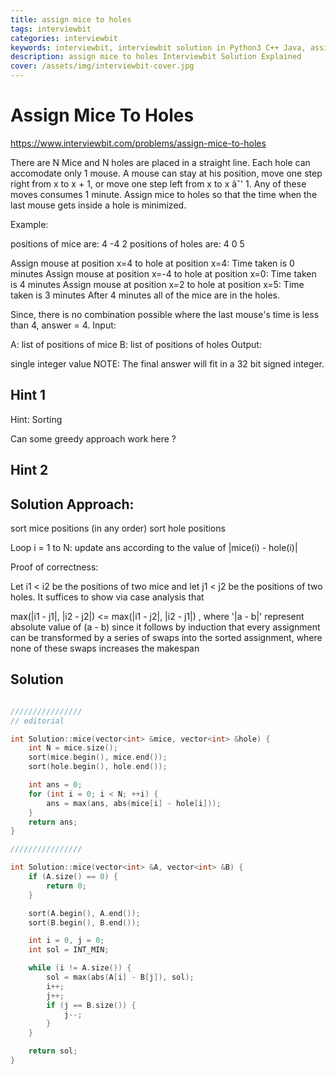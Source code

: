```yaml
---
title: assign mice to holes
tags: interviewbit
categories: interviewbit
keywords: interviewbit, interviewbit solution in Python3 C++ Java, assign mice to holes solution
description: assign mice to holes Interviewbit Solution Explained
cover: /assets/img/interviewbit-cover.jpg
---
```


# Assign Mice To Holes

https://www.interviewbit.com/problems/assign-mice-to-holes


There are N Mice and N holes are placed in a straight line. 
Each hole can accomodate only 1 mouse. 
A mouse can stay at his position, move one step right from x to x + 1, or move one step left from x to x âˆ' 1. Any of these moves consumes 1 minute.
Assign mice to holes so that the time when the last mouse gets inside a hole is minimized.

Example:

positions of mice are:
4 -4 2
positions of holes are:
4 0 5

Assign mouse at position x=4 to hole at position x=4: Time taken is 0 minutes 
Assign mouse at position x=-4 to hole at position x=0: Time taken is 4 minutes 
Assign mouse at position x=2 to hole at position x=5: Time taken is 3 minutes 
After 4 minutes all of the mice are in the holes.

Since, there is no combination possible where the last mouse's time is less than 4, 
answer = 4.
Input:

A:  list of positions of mice
B:  list of positions of holes
Output:

single integer value
 NOTE: The final answer will fit in a 32 bit signed integer. 



## Hint 1

Hint: Sorting

Can some greedy approach work here ?

## Hint 2

## Solution Approach:

sort mice positions (in any order)
sort hole positions 

Loop i = 1 to N:
    update ans according to the value of |mice(i) - hole(i)|

Proof of correctness:

Let i1 < i2 be the positions of two mice and let j1 < j2 be the positions of two holes. 
It suffices to show via case analysis that

max(|i1 - j1|, |i2 - j2|) <= max(|i1 - j2|, |i2 - j1|) , 
    where '|a - b|' represent absolute value of (a - b)
since it follows by induction that every assignment can be transformed by a series of swaps into the sorted assignment, where none of these swaps increases the makespan


## Solution

```cpp

////////////////
// editorial

int Solution::mice(vector<int> &mice, vector<int> &hole) {
    int N = mice.size();
    sort(mice.begin(), mice.end());
    sort(hole.begin(), hole.end());

    int ans = 0;
    for (int i = 0; i < N; ++i) {
        ans = max(ans, abs(mice[i] - hole[i]));
    }
    return ans;
}

////////////////

int Solution::mice(vector<int> &A, vector<int> &B) {
    if (A.size() == 0) {
        return 0;
    }

    sort(A.begin(), A.end());
    sort(B.begin(), B.end());

    int i = 0, j = 0;
    int sol = INT_MIN;

    while (i != A.size()) {
        sol = max(abs(A[i] - B[j]), sol);
        i++;
        j++;
        if (j == B.size()) {
            j--;
        }
    }

    return sol;
}
```
